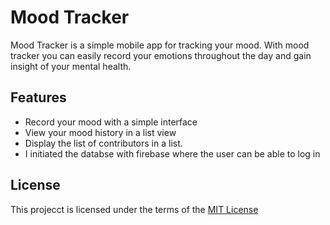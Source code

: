 # Mood Tracker
 Mood Tracker is a simple mobile app for tracking your mood. With mood tracker you can easily record your emotions throughout the day and gain insight of your mental health.
## Features
- Record your mood with a simple interface
- View your mood history in a list view
- Display the list of contributors in a list.
- I initiated the databse with firebase where the user can be able to log in 
## License
This projecct is licensed under the terms of the [MIT License](License.md)
